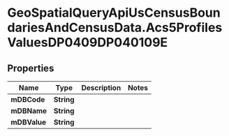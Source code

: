 # GeoSpatialQueryApiUsCensusBoundariesAndCensusData.Acs5ProfilesValuesDP0409DP040109E

## Properties

Name | Type | Description | Notes
------------ | ------------- | ------------- | -------------
**mDBCode** | **String** |  | 
**mDBName** | **String** |  | 
**mDBValue** | **String** |  | 


